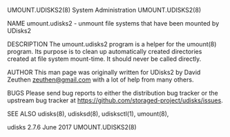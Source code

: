 UMOUNT.UDISKS2(8)                                                                        System Administration                                                                       UMOUNT.UDISKS2(8)

NAME
       umount.udisks2 - unmount file systems that have been mounted by UDisks2

DESCRIPTION
       The umount.udisks2 program is a helper for the umount(8) program. Its purpose is to clean up automatically created directories created at file system mount-time. It should never be called
       directly.

AUTHOR
       This man page was originally written for UDisks2 by David Zeuthen <zeuthen@gmail.com> with a lot of help from many others.

BUGS
       Please send bug reports to either the distribution bug tracker or the upstream bug tracker at https://github.com/storaged-project/udisks/issues.

SEE ALSO
       udisks(8), udisksd(8), udisksctl(1), umount(8),

udisks 2.7.6                                                                                   June 2017                                                                             UMOUNT.UDISKS2(8)

